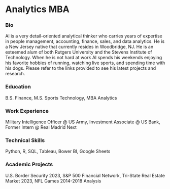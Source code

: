 # Analytics MBA
### Bio
Al is a very detail-oriented analytical thinker who carries years of expertise in people management, accounting, finance, sales, and data analytics. He is a New Jersey native that currently resides in Woodbridge, NJ.  He is an esteemed alum of both Rutgers University and the Stevens Institute of Technology.  When he is not hard at work Al spends his weekends enjoying his favorite hobbies of running, watching live sports, and spending time with his dogs. Please refer to the links provided to see his latest projects and research.

### Education
B.S. Finance, M.S. Sports Technology, MBA Analytics

### Work Experience
Military Intelligence Officer @ US Army, 
Investment Associate @ US Bank,
Former Intern @ Real Madrid Next

### Technical Skills
Python, R, SQL, Tableau, Bower BI, Google Sheets

### Academic Projects
U.S. Border Security 2023,
S&P 500 Financial Network,
Tri-State Real Estate Market 2023,
NFL Games 2014-2018 Analysis
